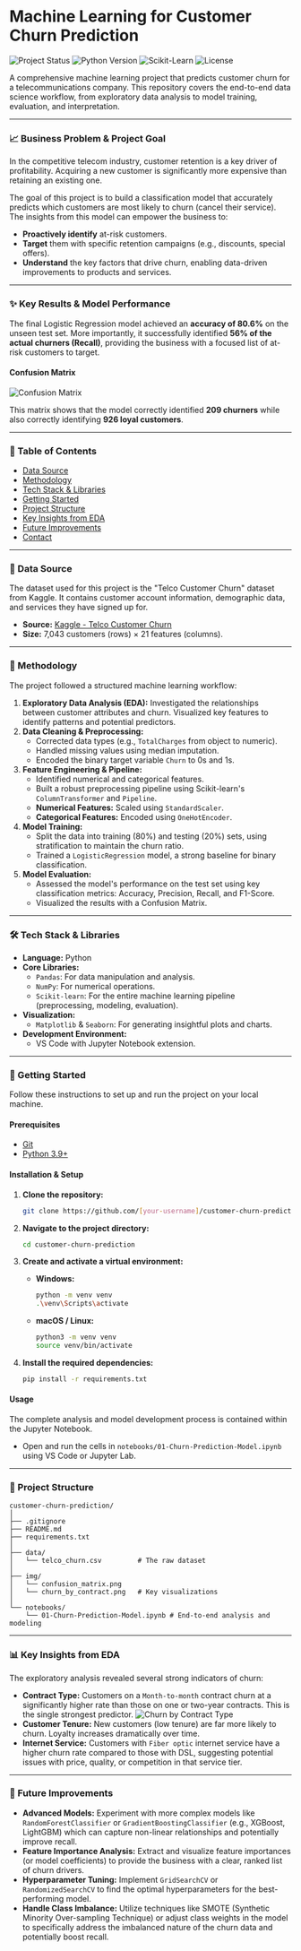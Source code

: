 # Machine Learning for Customer Churn Prediction

![Project Status](https://img.shields.io/badge/status-complete-green)
![Python Version](https://img.shields.io/badge/python-3.9+-blue.svg)
![Scikit-Learn](https://img.shields.io/badge/Scikit--Learn-0.24+-F7931E?logo=scikit-learn)
![License](https://img.shields.io/badge/license-MIT-lightgrey)

A comprehensive machine learning project that predicts customer churn for a telecommunications company. This repository covers the end-to-end data science workflow, from exploratory data analysis to model training, evaluation, and interpretation.

---

### 📈 Business Problem & Project Goal

In the competitive telecom industry, customer retention is a key driver of profitability. Acquiring a new customer is significantly more expensive than retaining an existing one.

The goal of this project is to build a classification model that accurately predicts which customers are most likely to churn (cancel their service). The insights from this model can empower the business to:
*   **Proactively identify** at-risk customers.
*   **Target** them with specific retention campaigns (e.g., discounts, special offers).
*   **Understand** the key factors that drive churn, enabling data-driven improvements to products and services.

---

### ✨ Key Results & Model Performance

The final Logistic Regression model achieved an **accuracy of 80.6%** on the unseen test set. More importantly, it successfully identified **56% of the actual churners (Recall)**, providing the business with a focused list of at-risk customers to target.

#### Confusion Matrix
![Confusion Matrix](img/confusion_matrix.png)

This matrix shows that the model correctly identified **209 churners** while also correctly identifying **926 loyal customers**.

---

### 📖 Table of Contents
* [Data Source](#-data-source)
* [Methodology](#-methodology)
* [Tech Stack & Libraries](#-tech-stack--libraries)
* [Getting Started](#-getting-started)
* [Project Structure](#-project-structure)
* [Key Insights from EDA](#-key-insights-from-eda)
* [Future Improvements](#-future-improvements)
* [Contact](#-contact)

---

### 💾 Data Source

The dataset used for this project is the "Telco Customer Churn" dataset from Kaggle. It contains customer account information, demographic data, and services they have signed up for.

*   **Source:** [Kaggle - Telco Customer Churn](https://www.kaggle.com/datasets/blastchar/telco-customer-churn)
*   **Size:** 7,043 customers (rows) × 21 features (columns).

---

### 🔬 Methodology

The project followed a structured machine learning workflow:

1.  **Exploratory Data Analysis (EDA):** Investigated the relationships between customer attributes and churn. Visualized key features to identify patterns and potential predictors.
2.  **Data Cleaning & Preprocessing:**
    *   Corrected data types (e.g., `TotalCharges` from object to numeric).
    *   Handled missing values using median imputation.
    *   Encoded the binary target variable `Churn` to 0s and 1s.
3.  **Feature Engineering & Pipeline:**
    *   Identified numerical and categorical features.
    *   Built a robust preprocessing pipeline using Scikit-learn's `ColumnTransformer` and `Pipeline`.
    *   **Numerical Features:** Scaled using `StandardScaler`.
    *   **Categorical Features:** Encoded using `OneHotEncoder`.
4.  **Model Training:**
    *   Split the data into training (80%) and testing (20%) sets, using stratification to maintain the churn ratio.
    *   Trained a `LogisticRegression` model, a strong baseline for binary classification.
5.  **Model Evaluation:**
    *   Assessed the model's performance on the test set using key classification metrics: Accuracy, Precision, Recall, and F1-Score.
    *   Visualized the results with a Confusion Matrix.

---

### 🛠️ Tech Stack & Libraries

*   **Language:** Python
*   **Core Libraries:**
    *   `Pandas`: For data manipulation and analysis.
    *   `NumPy`: For numerical operations.
    *   `Scikit-learn`: For the entire machine learning pipeline (preprocessing, modeling, evaluation).
*   **Visualization:**
    *   `Matplotlib` & `Seaborn`: For generating insightful plots and charts.
*   **Development Environment:**
    *   VS Code with Jupyter Notebook extension.

---

### 🚀 Getting Started

Follow these instructions to set up and run the project on your local machine.

#### **Prerequisites**
*   [Git](https://git-scm.com/)
*   [Python 3.9+](https://www.python.org/downloads/)

#### **Installation & Setup**

1.  **Clone the repository:**
    ```bash
    git clone https://github.com/[your-username]/customer-churn-prediction.git
    ```

2.  **Navigate to the project directory:**
    ```bash
    cd customer-churn-prediction
    ```

3.  **Create and activate a virtual environment:**
    *   **Windows:**
        ```bash
        python -m venv venv
        .\venv\Scripts\activate
        ```
    *   **macOS / Linux:**
        ```bash
        python3 -m venv venv
        source venv/bin/activate
        ```

4.  **Install the required dependencies:**
    ```bash
    pip install -r requirements.txt
    ```

#### **Usage**
The complete analysis and model development process is contained within the Jupyter Notebook.
*   Open and run the cells in `notebooks/01-Churn-Prediction-Model.ipynb` using VS Code or Jupyter Lab.

---

### 📁 Project Structure

```
customer-churn-prediction/
│
├── .gitignore
├── README.md
├── requirements.txt
│
├── data/
│   └── telco_churn.csv         # The raw dataset
│
├── img/
│   └── confusion_matrix.png
│   └── churn_by_contract.png   # Key visualizations
│
└── notebooks/
    └── 01-Churn-Prediction-Model.ipynb # End-to-end analysis and modeling
```

---

### 📊 Key Insights from EDA

The exploratory analysis revealed several strong indicators of churn:

*   **Contract Type:** Customers on a `Month-to-month` contract churn at a significantly higher rate than those on one or two-year contracts. This is the single strongest predictor.
![Churn by Contract Type](img/churn_by_contract.png)
*   **Customer Tenure:** New customers (low tenure) are far more likely to churn. Loyalty increases dramatically over time.
*   **Internet Service:** Customers with `Fiber optic` internet service have a higher churn rate compared to those with DSL, suggesting potential issues with price, quality, or competition in that service tier.

---

### 🌱 Future Improvements

*   **Advanced Models:** Experiment with more complex models like `RandomForestClassifier` or `GradientBoostingClassifier` (e.g., XGBoost, LightGBM) which can capture non-linear relationships and potentially improve recall.
*   **Feature Importance Analysis:** Extract and visualize feature importances (or model coefficients) to provide the business with a clear, ranked list of churn drivers.
*   **Hyperparameter Tuning:** Implement `GridSearchCV` or `RandomizedSearchCV` to find the optimal hyperparameters for the best-performing model.
*   **Handle Class Imbalance:** Utilize techniques like SMOTE (Synthetic Minority Over-sampling Technique) or adjust class weights in the model to specifically address the imbalanced nature of the churn data and potentially boost recall.
